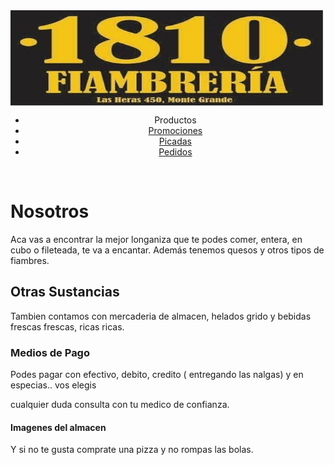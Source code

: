 <!DOCTYPE html PUBLIC "-//W3C//DTD XHTML 1.0 Transitional//EN" "http://www.w3.org/TR/xhtml1/DTD/xhtml1-transitional.dtd">
<html xmlns="http://www.w3.org/1999/xhtml">
<head>
<meta http-equiv="Content-Type" content="text/html; charset=utf-8" />
<title>Documento sin título</title>
<link href="thrColLiqHdr.css" rel="stylesheet" type="text/css" /><!--[if lte IE 7]>
<style>
.content { margin-right: -1px; } /* este margen negativo de 1 px puede situarse en cualquiera de las columnas de este diseño con el mismo efecto corrector. */
ul.nav a { zoom: 1; }  /* la propiedad de zoom da a IE el desencadenante hasLayout que necesita para corregir el espacio en blanco extra existente entre los vínculos */
</style>
<![endif]-->
</head>

<body>

<div class="container">
  <div class="header"><a href="#"><img src="Imagenes/logo.jpg" alt="Insertar logotipo aquí" name="Insert_logo" width="1143" height="153" id="Insert_logo" style="background-color: #8090AB; display:block;" /></a> 
    <!-- end .header --></div>
  <div class="sidebar1">
    <ul class="nav">
      <li>
        <div align="center"><a href=productos.html></a>Productos</div>
      </li>
      <li>
        <div align="center"><a href="promociones.html">Promociones</a></div>
      </li>
      <li>
        <div align="center"><a href="picadas.html">Picadas</a></div>
      </li>
      <li>
        <div align="center"><a href="#">Pedidos</a></div>
      </li>
    </ul>
    <p>&nbsp;</p>
    <!-- end .sidebar1 --></div>
  <div class="content">
    <h1>Nosotros</h1>
    <p>Aca vas a encontrar la mejor longaniza que te podes comer, entera, en cubo o fileteada, te va a encantar. Además tenemos quesos y otros tipos de fiambres.</p>
    <h2>Otras Sustancias</h2>
    <p>Tambien contamos con mercaderia de almacen, helados grido y bebidas frescas frescas, ricas ricas.</p>
    <h3>Medios de Pago</h3>
    <p>Podes pagar con efectivo, debito, credito ( entregando las nalgas) y en especias.. vos elegis</p>
    <p>cualquier duda consulta con tu medico de confianza.</p>
    <!-- end .content --></div>
  <div class="sidebar2">
    <h4>Imagenes del almacen</h4>
    <!-- end .sidebar2 --></div>
  <div class="footer">
    <p>Y si no te gusta comprate una pizza y no rompas las bolas.</p>
    <!-- end .footer --></div>
  <!-- end .container --></div>
</body>
</html>
